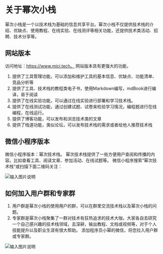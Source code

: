 # 关于幂次小栈

幂次小栈是一个以技术栈为基础的信息共享平台。幂次小栈不仅提供技术栈的介绍、优缺点、使用教程、在线实验、在线测评等相关功能，还提供技术类活动、招聘、技术分享等。

## 网站版本
访问地址：https://www.mici.tech。
网站版本具有更强大的功能，
1. 提供了工具管理功能，可以添加和维护工具的基本信息、优缺点、功能清单、竞品分析等
2. 提供了工具、技术栈的教程类电子书，使用Markdown编写，mdBook进行编译，易于阅读
3. 提供了在线实验功能，可以通过在线实验进行部署和学习技术栈。
4. 提供了在线测试功能，通过创建试题、试卷来检验学习情况，编程题进行在线编程，在线运行。
5. 提供了博客功能，可以发布和浏览技术类的文章
6. 提供了栈道功能，类似论坛，可以发布技术栈的需求或者给他人推荐技术栈

## 微信小程序版本
微信小程序版本：幂次技术栈。
幂次技术栈提供了一些方便用户查阅和传播的内容。比如查看工具、阅读文章、参加活动、在线试题等。
微信小程序搜索“幂次技术栈”或扫描下面二维码关注：

![输入图片说明](https://images-1258433566.cos.ap-shanghai.myqcloud.com/mici-mp.jpg "mp-stack.jpg")

## 如何加入用户群和专家群
1. 用户群是幂次小栈的使用用户的群，可以在群里交流技术栈以及幂次小栈的问题。
2. 专家群是幂次小栈聚集了一群对技术有狂热追求的技术大咖，大家各自去研究一个自己感兴趣的技术栈领域，去深耕，输出教程、文档或视频等，对于个人技能提升以及职业生涯有很大帮助。
添加程序员小幂的微信，将您拉入用户群或专家群。

![输入图片说明](https://images-1258433566.cos.ap-shanghai.myqcloud.com/chengxuyuan_mi.jpg "weixin-mi.png")


